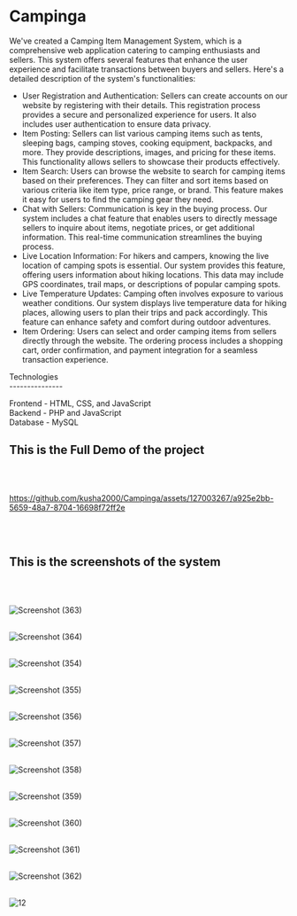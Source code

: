 # Campinga
We've created a Camping Item Management System, which is a comprehensive web application catering to camping enthusiasts and sellers. This system offers several features that enhance the user experience and facilitate transactions between buyers and sellers. Here's a detailed description of the system's functionalities:
<ul>
<li>User Registration and Authentication: Sellers can create accounts on our website by registering with their details. This registration process provides a secure and personalized experience for users. It also includes user authentication to ensure data privacy.
</li>
<li>Item Posting: Sellers can list various camping items such as tents, sleeping bags, camping stoves, cooking equipment, backpacks, and more. They provide descriptions, images, and pricing for these items. This functionality allows sellers to showcase their products effectively.
</li>
<li>Item Search: Users can browse the website to search for camping items based on their preferences. They can filter and sort items based on various criteria like item type, price range, or brand. This feature makes it easy for users to find the camping gear they need.
</li><li>
Chat with Sellers: Communication is key in the buying process. Our system includes a chat feature that enables users to directly message sellers to inquire about items, negotiate prices, or get additional information. This real-time communication streamlines the buying process.
</li><li>
Live Location Information: For hikers and campers, knowing the live location of camping spots is essential. Our system provides this feature, offering users information about hiking locations. This data may include GPS coordinates, trail maps, or descriptions of popular camping spots.
</li><li>
Live Temperature Updates: Camping often involves exposure to various weather conditions. Our system displays live temperature data for hiking places, allowing users to plan their trips and pack accordingly. This feature can enhance safety and comfort during outdoor adventures.
</li><li>
Item Ordering: Users can select and order camping items from sellers directly through the website. The ordering process includes a shopping cart, order confirmation, and payment integration for a seamless transaction experience.
</li>
</ul>
Technologies <br>
---------------

Frontend - HTML, CSS, and JavaScript<br>
Backend  - PHP and JavaScript <br>
Database - MySQL 

<h2>This is the Full Demo of the project</h2><br><br>


https://github.com/kusha2000/Campinga/assets/127003267/a925e2bb-5659-48a7-8704-16698f72ff2e




<br><br>
<h2>This is the screenshots of the system</h2><br><br>

![Screenshot (363)](https://github.com/kusha2000/Campinga/assets/127003267/331ef442-6f02-4595-aac9-4aed45308031)<br><br>

![Screenshot (364)](https://github.com/kusha2000/Campinga/assets/127003267/15180166-03a1-428b-b654-0c5a54e28ab3)<br><br>

![Screenshot (354)](https://github.com/kusha2000/Campinga/assets/127003267/ebf9c86f-e0e6-49de-9d02-90fd850f5ee1)<br><br>

![Screenshot (355)](https://github.com/kusha2000/Campinga/assets/127003267/5c9b5d49-d52f-4607-95c0-51c9a44f566b)<br><br>

![Screenshot (356)](https://github.com/kusha2000/Campinga/assets/127003267/232ef3e9-de03-44d9-a739-85f0918729f0)<br><br>

![Screenshot (357)](https://github.com/kusha2000/Campinga/assets/127003267/0f5cc099-72d5-4ba2-85bc-ed3f9587416c)<br><br>

![Screenshot (358)](https://github.com/kusha2000/Campinga/assets/127003267/3e5f48e7-9b24-4e69-9db8-ada7987af125)<br><br>

![Screenshot (359)](https://github.com/kusha2000/Campinga/assets/127003267/a6b48a65-aad7-4456-bde6-e4eb8780ea20)<br><br>

![Screenshot (360)](https://github.com/kusha2000/Campinga/assets/127003267/714b54bf-cca1-4f37-9cce-df229ea8d82a)<br><br>

![Screenshot (361)](https://github.com/kusha2000/Campinga/assets/127003267/12d4779c-1e16-45b7-8c19-c4dfd057ff63)<br><br>

![Screenshot (362)](https://github.com/kusha2000/Campinga/assets/127003267/7b231976-3595-4609-a683-e214b38c4e32)<br><br>

![12](https://github.com/kusha2000/Campinga/assets/127003267/8a366d24-64dc-418b-a4d5-b2d5b12ecf2c)

